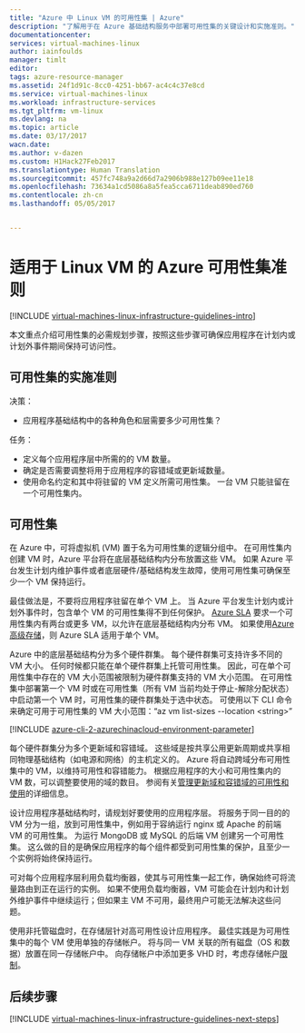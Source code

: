 ```yaml
---
title: "Azure 中 Linux VM 的可用性集 | Azure"
description: "了解用于在 Azure 基础结构服务中部署可用性集的关键设计和实施准则。"
documentationcenter: 
services: virtual-machines-linux
author: iainfoulds
manager: timlt
editor: 
tags: azure-resource-manager
ms.assetid: 24f1d91c-8cc0-4251-bb67-ac4c4c37e8cd
ms.service: virtual-machines-linux
ms.workload: infrastructure-services
ms.tgt_pltfrm: vm-linux
ms.devlang: na
ms.topic: article
ms.date: 03/17/2017
wacn.date: 
ms.author: v-dazen
ms.custom: H1Hack27Feb2017
ms.translationtype: Human Translation
ms.sourcegitcommit: 457fc748a9a2d66d7a2906b988e127b09ee11e18
ms.openlocfilehash: 73634a1cd5086a8a5fea5cca6711deab890ed760
ms.contentlocale: zh-cn
ms.lasthandoff: 05/05/2017


---
```

# <a name="azure-availability-sets-guidelines-for-linux-vms"></a>适用于 Linux VM 的 Azure 可用性集准则

[!INCLUDE [virtual-machines-linux-infrastructure-guidelines-intro](../../../includes/virtual-machines-linux-infrastructure-guidelines-intro.md)]

本文重点介绍可用性集的必需规划步骤，按照这些步骤可确保应用程序在计划内或计划外事件期间保持可访问性。

## <a name="implementation-guidelines-for-availability-sets"></a>可用性集的实施准则
决策：

* 应用程序基础结构中的各种角色和层需要多少可用性集？

任务：

* 定义每个应用程序层中所需的的 VM 数量。
* 确定是否需要调整将用于应用程序的容错域或更新域数量。
* 使用命名约定和其中将驻留的 VM 定义所需可用性集。 一台 VM 只能驻留在一个可用性集内。 

## <a name="availability-sets"></a>可用性集
在 Azure 中，可将虚拟机 (VM) 置于名为可用性集的逻辑分组中。 在可用性集内创建 VM 时，Azure 平台将在底层基础结构内分布放置这些 VM。 如果 Azure 平台发生计划内维护事件或者底层硬件/基础结构发生故障，使用可用性集可确保至少一个 VM 保持运行。

最佳做法是，不要将应用程序驻留在单个 VM 上。 当 Azure 平台发生计划内或计划外事件时，包含单个 VM 的可用性集得不到任何保护。 [Azure SLA](https://www.azure.cn/support/sla/virtual-machines) 要求一个可用性集内有两台或更多 VM，以允许在底层基础结构内分布 VM。 如果使用[Azure 高级存储](../../storage/storage-premium-storage.md?toc=%2fvirtual-machines%2flinux%2ftoc.json)，则 Azure SLA 适用于单个 VM。

Azure 中的底层基础结构分为多个硬件群集。 每个硬件群集可支持许多不同的 VM 大小。 任何时候都只能在单个硬件群集上托管可用性集。 因此，可在单个可用性集中存在的 VM 大小范围被限制为硬件群集支持的 VM 大小范围。 在可用性集中部署第一个 VM 时或在可用性集（所有 VM 当前均处于停止-解除分配状态）中启动第一个 VM 时，可用性集的硬件群集处于选中状态。 可使用以下 CLI 命令来确定可用于可用性集的 VM 大小范围：“az vm list-sizes --location \<string\>”

[!INCLUDE [azure-cli-2-azurechinacloud-environment-parameter](../../../includes/azure-cli-2-azurechinacloud-environment-parameter.md)]

每个硬件群集分为多个更新域和容错域。 这些域是按共享公用更新周期或共享相同物理基础结构（如电源和网络）的主机定义的。 Azure 将自动跨域分布可用性集中的 VM，以维持可用性和容错能力。 根据应用程序的大小和可用性集内的 VM 数，可以调整要使用的域的数目。 参阅有关[管理更新域和容错域的可用性和使用](manage-availability.md?toc=%2fvirtual-machines%2flinux%2ftoc.json)的详细信息。

设计应用程序基础结构时，请规划好要使用的应用程序层。 将服务于同一目的的 VM 分为一组，放到可用性集中，例如用于容纳运行 nginx 或 Apache 的前端 VM 的可用性集。 为运行 MongoDB 或 MySQL 的后端 VM 创建另一个可用性集。 这么做的目的是确保应用程序的每个组件都受到可用性集的保护，且至少一个实例将始终保持运行。

可对每个应用程序层利用负载均衡器，使其与可用性集一起工作，确保始终可将流量路由到正在运行的实例。 如果不使用负载均衡器，VM 可能会在计划内和计划外维护事件中继续运行；但如果主 VM 不可用，最终用户可能无法解决这些问题。

使用非托管磁盘时，在存储层针对高可用性设计应用程序。 最佳实践是为可用性集中的每个 VM 使用单独的存储帐户。 将与同一 VM 关联的所有磁盘（OS 和数据）放置在同一存储帐户中。 向存储帐户中添加更多 VHD 时，考虑存储帐户[限制](../../storage/storage-scalability-targets.md)。

## <a name="next-steps"></a>后续步骤
[!INCLUDE [virtual-machines-linux-infrastructure-guidelines-next-steps](../../../includes/virtual-machines-linux-infrastructure-guidelines-next-steps.md)]

